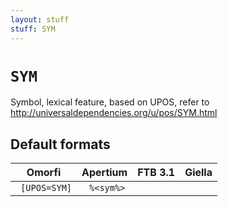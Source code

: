 ```yaml
---
layout: stuff
stuff: SYM
---
```

# ` SYM `

Symbol, lexical feature, based on UPOS, refer to http://universaldependencies.org/u/pos/SYM.html

## Default formats
| Omorfi | Apertium | FTB 3.1 | Giella |
|:------:|:--------:|:-------:|:------:|
| ` [UPOS=SYM]` | ` %<sym%>` | ` ` | ` `  |
